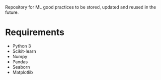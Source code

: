 Repository for ML good practices to be stored, updated and reused in the future.

# Requirements

- Python 3
- Scikit-learn
- Numpy
- Pandas
- Seaborn
- Matplotlib
